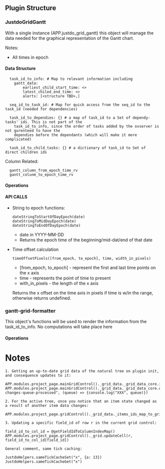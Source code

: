 ## Plugin Structure

### JustdoGridGantt

With a single instance (APP.justdo_grid_gantt) this object will manage the data needed for the 
graphical representation of the Gantt chart. 

Notes:
* All times in epoch

#### Data Structure
      task_id_to_info: # Map to relevant information including                    
        gantt_data:
            earliest_child_start_time: <>
            latest_chiled_end_time: <>
            alerts: [<structure TBD>,]
         
      seq_id_to_task_id: # Map for quick access from the seq_id to the task_id (needed for dependencies)
      
      task_id_to_dependies: {} # a map of task_id to a Set of dependy-tasks' ids. This is not part of the 
        task_id_to_info, since the order of tasks added by the ovserver is not gurenteed to have the 
        dependies before the dependants (which will make it more complicated)  
        
      task_id_to_child_tasks: {} # a dictionary of task_id to Set of direct children ids
      
Column Related:

      gantt_column_from_epoch_time_rv
      gantt_colunm_to_epoch_time_rv
            
      
      
          
#### Operations


#### API CALLS

* String to epoch functions:

      dateStringToStartOfDayEpoch(date)
      dateStringToMidDayEpoch(date)
      dateStringToEndOfDayEpoch(date)      
    
  * date in YYYY-MM-DD 
  * Returns the epoch time of the beginning/mid-dat/end of that date
  
* Time offset calculation

      timeOffsetPixels([from_epoch, to_epoch], time, width_in_pixels)
      
  * [from_epoch, to_epoch] - represent the first and last time points on the x axis
  * time - represents the point of time to present
  * with_in_pixels - the length of the x axis
  
  Returns the x offset on the time axis in pixels if time is w/in the range, otherwise 
  returns undefined.
  
   
 
 
### gantt-grid-formatter

This object's functions will be used to render the information from the task_id_to_info. No computations
will take place here
 

#### Operations


# Notes
```
1. Getting an up-to-date grid data of the natural tree on plugin init, and consequence updates to it:

APP.modules.project_page.mainGridControl()._grid_data._grid_data_core.items_by_id
APP.modules.project_page.mainGridControl()._grid_data._grid_data_core.on("data-changes-queue-processed", (queue) => {console.log("XXX", queue)})

2. For the active tree, once you notice that an item state changed as a result of another item data changes:

APP.modules.project_page.gridControl()._grid_data._items_ids_map_to_grid_tree_indices

3. Updating a specific field_id of row r in the current grid control:

field_id_to_col_id = @getFieldIdToColumnIndexMap()
APP.modules.project_page.gridControl()._grid.updateCell(r, field_id_to_col_id[field_id])

General comment, same tick caching:

JustdoHelpers.sameTickCacheSet("x", {a: 13})
JustdoHelpers.sameTickCacheGet("x")
```

